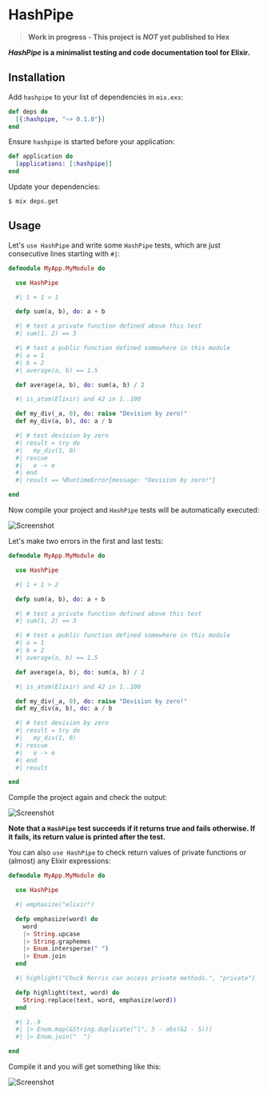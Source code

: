 # HashPipe

> **Work in progress - This project is *NOT* yet published to Hex**

***HashPipe* is a minimalist testing and code documentation tool for Elixir.**

## Installation

Add `hashpipe` to your list of dependencies in `mix.exs`:

```elixir
def deps do
  [{:hashpipe, "~> 0.1.0"}]
end
```

Ensure `hashpipe` is started before your application:

```elixir
def application do
  [applications: [:hashpipe]]
end
```

Update your dependencies:

```sh-session
$ mix deps.get
```

## Usage

Let's `use HashPipe` and write some `HashPipe` tests, which are just
consecutive lines starting with `#|`:

```elixir
defmodule MyApp.MyModule do

  use HashPipe

  #| 1 + 1 > 1

  defp sum(a, b), do: a + b

  #| # test a private function defined above this test
  #| sum(1, 2) == 3

  #| # test a public function defined somewhere in this module
  #| a = 1
  #| b = 2
  #| average(a, b) == 1.5

  def average(a, b), do: sum(a, b) / 2

  #| is_atom(Elixir) and 42 in 1..100

  def my_div(_a, 0), do: raise "Devision by zero!"
  def my_div(a, b), do: a / b

  #| # test devision by zero
  #| result = try do
  #|   my_div(1, 0)
  #| rescue
  #|   e -> e
  #| end
  #| result == %RuntimeError{message: "Devision by zero!"}

end
```

Now compile your project and `HashPipe` tests will be automatically executed:

![Screenshot](https://cloud.githubusercontent.com/assets/19773293/19279018/cfe07a8c-8fdf-11e6-9509-1fc9786ad111.png)

Let's make two errors in the first and last tests:

```elixir
defmodule MyApp.MyModule do

  use HashPipe

  #| 1 + 1 > 2

  defp sum(a, b), do: a + b

  #| # test a private function defined above this test
  #| sum(1, 2) == 3

  #| # test a public function defined somewhere in this module
  #| a = 1
  #| b = 2
  #| average(a, b) == 1.5

  def average(a, b), do: sum(a, b) / 2

  #| is_atom(Elixir) and 42 in 1..100

  def my_div(_a, 0), do: raise "Devision by zero!"
  def my_div(a, b), do: a / b

  #| # test devision by zero
  #| result = try do
  #|   my_div(1, 0)
  #| rescue
  #|   e -> e
  #| end
  #| result

end
```

Compile the project again and check the output:

![Screenshot](https://cloud.githubusercontent.com/assets/19773293/19279025/d87cabf2-8fdf-11e6-843c-1def5d16a7f3.png)

**Note that a `HashPipe` test succeeds if it returns true and fails otherwise.
If it fails, its return value is printed after the test.**

You can also `use HashPipe` to check return values of private functions or (almost) any Elixir expressions:

```elixir
defmodule MyApp.MyModule do

  use HashPipe

  #| emphasize("elixir")

  defp emphasize(word) do
    word
    |> String.upcase
    |> String.graphemes
    |> Enum.intersperse(" ")
    |> Enum.join
  end

  #| highlight("Chuck Norris can access private methods.", "private")

  defp highlight(text, word) do
    String.replace(text, word, emphasize(word))
  end

  #| 1..9
  #| |> Enum.map(&String.duplicate("|", 5 - abs(&1 - 5)))
  #| |> Enum.join("  ")

end
```
Compile it and you will get something like this:

![Screenshot](https://cloud.githubusercontent.com/assets/19773293/19325639/5b9e1966-90c7-11e6-9c39-94d8d614ed51.png)
